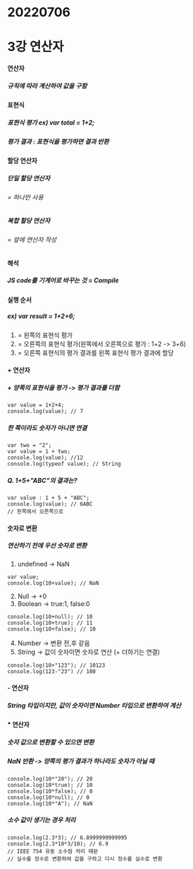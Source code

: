 # 20220706
# 3강 연산자

#### 연산자
##### 규칙에 따라 계산하여 값을 구함

#### 표현식
##### 표현식 평가 ex) var total = 1+2;
##### 평가 결과 : 표현식을 평가하면 결과 반환 

#### 할당 연산자
##### 단일 할당 연산자
###### = 하나만 사용
##### 복합 할당 연산자
###### = 앞에 연산자 작성

#### 해석
##### JS code를 기계어로 바꾸는 것 = Compile

#### 실행 순서
##### ex) var result = 1+2+6;
1. = 왼쪽의 표현식 평가
2. = 오른쪽의 표현식 평가(왼쪽에서 오른쪽으로 평가 : 1+2 -> 3+6)
3. = 오른쪽 표현식의 평가 결과를 왼쪽 표현식 평가 결과에 할당

#### + 연산자
##### + 양쪽의 표현식을 평가 -> 평가 결과를 더함
```
var value = 1+2+4;
console.log(value); // 7
```
##### 한 쪽이라도 숫자가 아니면 연결
```
var two = "2";
var value = 1 + two;
console.log(value); //12
console.log(typeof value); // String
```
##### Q. 1+5+"ABC"의 결과는?
```
var value : 1 + 5 + "ABC";
console.log(value); // 6ABC
// 왼쪽에서 오른쪽으로 
```

#### 숫자로 변환
##### 연산하기 전에 우선 숫자로 변환
1. undefined -> NaN
```
var value;
console.log(10+value); // NaN
```
2. Null -> +0
3. Boolean -> true:1, false:0
```
console.log(10+null); // 10
console.log(10+true); // 11
console.log(10+false); // 10
```
4. Number -> 변환 전,후 같음
5. String -> 값이 숫자이면 숫자로 연산 (+ 더하기는 연결)
```
console.log(10+"123"); // 10123
console.log(123-"23") // 100
```
#### - 연산자
##### String 타입이지만, 값이 숫자이면 Number 타입으로 변환하여 계산

#### * 연산자
##### 숫자 값으로 변환할 수 있으면 변환
##### NaN 반환 -> 양쪽의 평가 결과가 하나라도 숫자가 아닐 때
```
console.log(10*"20"); // 20
console.log(10*true); // 10
console.log(10*false); // 0
console.log(10*null); // 0
console.log(10*"A"); // NaN
```
##### 소수 값이 생기는 경우 처리
```
console.log(2.3*3); // 6.8999999999995
console.log(2.3*10*3/10); // 6.9
// IEEE 754 유동 소수점 처리 때문
// 실수를 정수로 변환하여 값을 구하고 다시 정수를 실수로 변환
```



